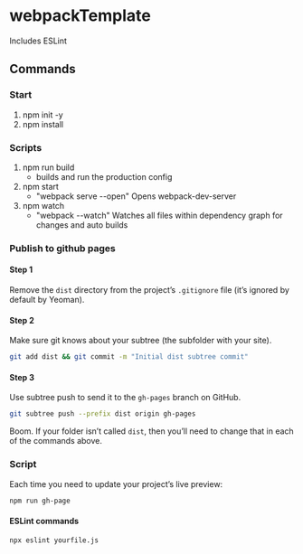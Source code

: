 # webpackTemplate

Includes ESLint

## Commands

### Start

1. npm init -y
2. npm install

### Scripts

1. npm run build
   - builds and run the production config
2. npm start
   - "webpack serve --open" Opens webpack-dev-server
3. npm watch
   - "webpack --watch" Watches all files within dependency graph for changes and auto builds

### Publish to github pages

#### Step 1

Remove the `dist` directory from the project’s `.gitignore` file (it’s ignored by default by Yeoman).

#### Step 2

Make sure git knows about your subtree (the subfolder with your site).

```sh
git add dist && git commit -m "Initial dist subtree commit"
```

#### Step 3

Use subtree push to send it to the `gh-pages` branch on GitHub.

```sh
git subtree push --prefix dist origin gh-pages
```

Boom. If your folder isn’t called `dist`, then you’ll need to change that in each of the commands above.

### Script

Each time you need to update your project’s live preview:

```sh
npm run gh-page
```

#### ESLint commands

```sh
npx eslint yourfile.js
```
